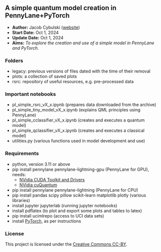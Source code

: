 ## A simple quantum model creation in PennyLane+PyTorch
- **Author:** Jacob Cybulski ([website](https://jacobcybulski.com/))
- **Start Date:** Oct 1, 2024
- **Update Date:** Oct 1, 2024
- **Aims:** *To explore the creation and use of a simple model in PennyLane and PyTorch.*

### Folders
- legacy: previous versions of files dated with the time of their removal
- plots: a collection of saved plots
- rsrc: repository of useful resources, e.g. pre-processed data 
  
### Important notebooks
- pl_simple_rsrc_vX_x.ipynb (prepares data downloaded from the archive)
- pl_simple_tiny_model_vX_x.ipynb (explains QML principles using PennyLane)
- pl_simple_cclassifier_vX_x.ipynb (creates and executes a quantum model)
- pl_simple_qclassifier_vX_x.ipynb (creates and executes a classical model)
- utilities.py (various functions used in model development and use)

### Requirements
- python, version 3.11 or above
- pip install pennylane pennylane-lightning-gpu (PennyLane for GPU), needs:
  - [NVidia CUDA Toolkit and Drivers](https://developer.nvidia.com/cuda-toolkit)
  - [NVidia cuQuantum](https://developer.nvidia.com/cuquantum-sdk)
- pip install pennylane pennylane-lightning (PennyLane for CPU)
- pip install pandas scipy pillow scikit-learn matplotlib plotly (various libraries)
- install jupyter jupyterlab (running jupyter notebooks)
- install pdflatex (to plot and export some plots and tables to latex)
- pip install ucimlrepo (access to UCI data sets)
- install [PyTorch](https://pytorch.org/get-started/locally/), as per instructions

### License
This project is licensed under the [Creative Commons CC-BY](https://creativecommons.org/licenses/by/4.0/).
